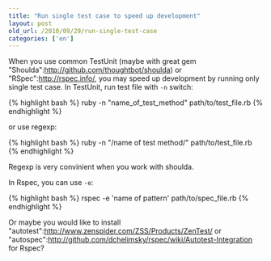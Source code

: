 ```yaml
---
title: "Run single test case to speed up development"
layout: post
old_url: /2010/09/29/run-single-test-case
categories: ['en']
---
```

When you use common TestUnit (maybe with great gem "Shoulda":http://github.com/thoughtbot/shoulda) or "RSpec":http://rspec.info/, you may speed up development by running only single test case.
In TestUnit, run test file with `-n` switch:

{% highlight bash %}
ruby -n "name_of_test_method" path/to/test_file.rb
{% endhighlight %}

or use regexp:

{% highlight bash %}
ruby -n "/name of test method/" path/to/test_file.rb
{% endhighlight %}

Regexp is very convinient when you work with shoulda.

In Rspec, you can use `-e`:

{% highlight bash %}
rspec -e 'name of pattern' path/to/spec_file.rb
{% endhighlight %}

Or maybe you would like to install "autotest":http://www.zenspider.com/ZSS/Products/ZenTest/ or "autospec":http://github.com/dchelimsky/rspec/wiki/Autotest-Integration for Rspec?
